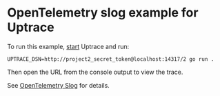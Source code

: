 # OpenTelemetry slog example for Uptrace

To run this example, [start](https://github.com/uptrace/uptrace/tree/master/example/docker) Uptrace
and run:

```shell
UPTRACE_DSN=http://project2_secret_token@localhost:14317/2 go run .
```

Then open the URL from the console output to view the trace.

See [OpenTelemetry Slog](https://uptrace.dev/get/instrument/opentelemetry-slog.html) for details.
